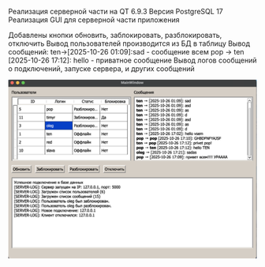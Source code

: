 Реализация серверной части на QT 6.9.3
Версия PostgreSQL 17
Реализация GUI для серверной части приложения

Добавлены кнопки обновить, заблокировать, разблокировать, отключить
Вывод пользователей производится из БД в таблицу
Вывод сообщений:
ten->[2025-10-26 01:09]:sad  - сообщение всем
pop → ten [2025-10-26 17:12]: hello - приватное сообщение
Вывод логов сообщений о подключений, запуске сервера, и других сообщений

![alt text](server.png)
